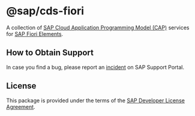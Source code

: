 # @sap/cds-fiori

A collection of [SAP Cloud Application Programming Model (CAP)](https://cap.cloud.sap) services for [SAP Fiori Elements](https://cap.cloud.sap/docs/advanced/fiori).

## How to Obtain Support

In case you find a bug, please report an [incident](https://cap.cloud.sap/docs/resources/#reporting-incidents) on SAP Support Portal.

## License

This package is provided under the terms of the [SAP Developer License Agreement](https://cap.cloud.sap/resources/license/developer-license-3_2_CAP.txt).
